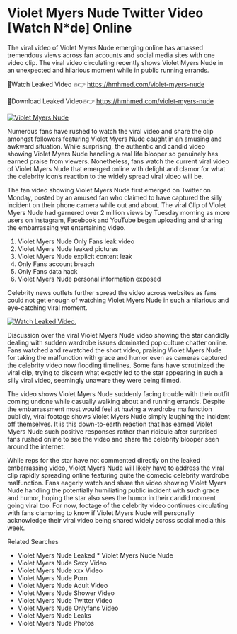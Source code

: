 ﻿# Violet Myers Nude Twitter Video [Watch N*de] Online

The viral video of ﻿Violet Myers Nude emerging online has amassed tremendous views across fan accounts and social media sites with one video clip. The viral video circulating recently shows ﻿Violet Myers Nude in an unexpected and hilarious moment while in public running errands. 

🔴Watch Leaked Video 🔥👉  https://hmhmed.com/violet-myers-nude 

🔴Download Leaked Video🔥👉  https://hmhmed.com/violet-myers-nude 

[![Violet Myers Nude](https://i.imgur.com/dJHk4Zq.gif)](https://hmhmed.com/violet-myers-nude)

Numerous fans have rushed to watch the viral video and share the clip amongst followers featuring ﻿Violet Myers Nude caught in an amusing and awkward situation. While surprising, the authentic and candid video showing ﻿Violet Myers Nude handling a real life blooper so genuinely has earned praise from viewers. Nonetheless, fans watch the current viral video of ﻿Violet Myers Nude that emerged online with delight and clamor for what the celebrity icon’s reaction to the widely spread viral video will be.

The fan video showing ﻿Violet Myers Nude first emerged on Twitter on Monday, posted by an amused fan who claimed to have captured the silly incident on their phone camera while out and about. The viral Clip of ﻿Violet Myers Nude had garnered over 2 million views by Tuesday morning as more users on Instagram, Facebook and YouTube began uploading and sharing the embarrassing yet entertaining video. 

1. ﻿Violet Myers Nude Only Fans leak video
2. ﻿Violet Myers Nude leaked pictures
3. ﻿Violet Myers Nude explicit content leak
4. Only Fans account breach
5. Only Fans data hack
6. ﻿Violet Myers Nude personal information exposed

Celebrity news outlets further spread the video across websites as fans could not get enough of watching ﻿Violet Myers Nude in such a hilarious and eye-catching viral moment. 

[![Watch Leaked Video.](https://miro.medium.com/v2/resize:fit:828/format:webp/1*cilzJN44JGOrTw9NJCrNHA.gif "Watch Leaked Video")](https://hmhmed.com/violet-myers-nude)

Discussion over the viral ﻿Violet Myers Nude video showing the star candidly dealing with sudden wardrobe issues dominated pop culture chatter online. Fans watched and rewatched the short video, praising ﻿Violet Myers Nude for taking the malfunction with grace and humor even as cameras captured the celebrity video now flooding timelines. Some fans have scrutinized the viral clip, trying to discern what exactly led to the star appearing in such a silly viral video, seemingly unaware they were being filmed.

The video shows ﻿Violet Myers Nude suddenly facing trouble with their outfit coming undone while casually walking about and running errands. Despite the embarrassment most would feel at having a wardrobe malfunction publicly, viral footage shows ﻿Violet Myers Nude simply laughing the incident off themselves. It is this down-to-earth reaction that has earned ﻿Violet Myers Nude such positive responses rather than ridicule after surprised fans rushed online to see the video and share the celebrity blooper seen around the internet.  

While reps for the star have not commented directly on the leaked embarrassing video, ﻿Violet Myers Nude will likely have to address the viral clip rapidly spreading online featuring quite the comedic celebrity wardrobe malfunction. Fans eagerly watch and share the video showing ﻿Violet Myers Nude handling the potentially humiliating public incident with such grace and humor, hoping the star also sees the humor in their candid moment going viral too. For now, footage of the celebrity video continues circulating with fans clamoring to know if ﻿Violet Myers Nude will personally acknowledge their viral video being shared widely across social media this week.

Related Searches
* ﻿Violet Myers Nude Leaked
﻿* Violet Myers Nude Nude
* ﻿Violet Myers Nude Sexy Video
* ﻿Violet Myers Nude xxx Video
* ﻿Violet Myers Nude Porn
* ﻿Violet Myers Nude Adult Video
* ﻿Violet Myers Nude Shower Video
* ﻿Violet Myers Nude Twitter Video
* ﻿Violet Myers Nude Onlyfans Video
* ﻿Violet Myers Nude Leaks
* ﻿Violet Myers Nude Photos